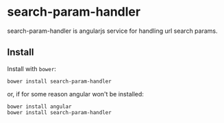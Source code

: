 search-param-handler
====================

search-param-handler is angularjs service for handling url search params.

## Install

Install with `bower`:

```shell
bower install search-param-handler
```

or, if for some reason angular won't be installed:

```shell
bower install angular
bower install search-param-handler
```
